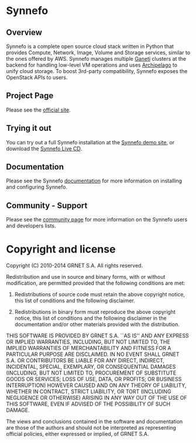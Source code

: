 Synnefo
=======

Overview
--------

Synnefo is a complete open source cloud stack written in Python that provides
Compute, Network, Image, Volume and Storage services, similar to the ones
offered by AWS. Synnefo manages multiple
[Ganeti](http://code.google.com/p/ganeti)  clusters at the backend for handling
low-level VM operations and uses
[Archipelago](http://www.synnefo.org/docs/archipelago/latest/)  to unify cloud
storage. To boost 3rd-party compatibility, Synnefo exposes the OpenStack APIs
to users.

Project Page
------------

Please see the [official site](http://www.synnefo.org).

Trying it out
-------------

You can try out a full Synnefo installation at the [Synnefo demo
site](https://accounts.demo.synnefo.org/ui/login), or download the [Synnefo
Live CD](http://www.synnefo.org/redirect/livecd.iso).

Documentation
-------------

Please see the Synnefo
[documentation](http://www.synnefo.org/docs/synnefo/latest/index.html) for more
information on installing and configuring Synnefo.

Community - Support
-------------------

Please see the [community page](http://www.synnefo.org/community.html)
for more information on the Synnefo users and developers lists.


Copyright and license
=====================

Copyright (C) 2010-2014 GRNET S.A. All rights reserved.

Redistribution and use in source and binary forms, with or
without modification, are permitted provided that the following
conditions are met:

  1. Redistributions of source code must retain the above
     copyright notice, this list of conditions and the following
     disclaimer.

  2. Redistributions in binary form must reproduce the above
     copyright notice, this list of conditions and the following
     disclaimer in the documentation and/or other materials
     provided with the distribution.

THIS SOFTWARE IS PROVIDED BY GRNET S.A. ``AS IS'' AND ANY EXPRESS
OR IMPLIED WARRANTIES, INCLUDING, BUT NOT LIMITED TO, THE IMPLIED
WARRANTIES OF MERCHANTABILITY AND FITNESS FOR A PARTICULAR
PURPOSE ARE DISCLAIMED. IN NO EVENT SHALL GRNET S.A. OR
CONTRIBUTORS BE LIABLE FOR ANY DIRECT, INDIRECT, INCIDENTAL,
SPECIAL, EXEMPLARY, OR CONSEQUENTIAL DAMAGES (INCLUDING, BUT NOT
LIMITED TO, PROCUREMENT OF SUBSTITUTE GOODS OR SERVICES; LOSS OF
USE, DATA, OR PROFITS; OR BUSINESS INTERRUPTION) HOWEVER CAUSED
AND ON ANY THEORY OF LIABILITY, WHETHER IN CONTRACT, STRICT
LIABILITY, OR TORT (INCLUDING NEGLIGENCE OR OTHERWISE) ARISING IN
ANY WAY OUT OF THE USE OF THIS SOFTWARE, EVEN IF ADVISED OF THE
POSSIBILITY OF SUCH DAMAGE.

The views and conclusions contained in the software and
documentation are those of the authors and should not be
interpreted as representing official policies, either expressed
or implied, of GRNET S.A.

